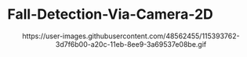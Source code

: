 # Fall-Detection-Via-Camera-2D
<center>
https://user-images.githubusercontent.com/48562455/115393762-3d7f6b00-a20c-11eb-8ee9-3a69537e08be.gif
</center>
